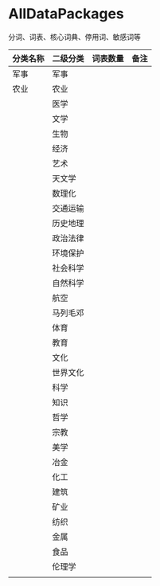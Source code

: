 # AllDataPackages
分词、词表、核心词典、停用词、敏感词等


| 分类名称 | 二级分类 | 词表数量 | 备注 |
|----------|----------|:--------:|-----:|
| 军事     | 军事     |          |      |
| 农业     | 农业     |          |      |
|          | 医学     |          |      |
|          | 文学     |          |      |
|          | 生物     |          |      |
|          | 经济     |          |      |
|          | 艺术     |          |      |
|          | 天文学   |          |      |
|          | 数理化   |          |      |
|          | 交通运输 |          |      |
|          | 历史地理 |          |      |
|          | 政治法律 |          |      |
|          | 环境保护 |          |      |
|          | 社会科学 |          |      |
|          | 自然科学 |          |      |
|          | 航空     |          |      |
|          | 马列毛邓 |          |      |
|          | 体育     |          |      |
|          | 教育     |          |      |
|          | 文化     |          |      |
|          | 世界文化 |          |      |
|          | 科学     |          |      |
|          | 知识     |          |      |
|          | 哲学     |          |      |
|          | 宗教     |          |      |
|          | 美学     |          |      |
|          | 冶金     |          |      |
|          | 化工     |          |      |
|          | 建筑     |          |      |
|          | 矿业     |          |      |
|          | 纺织     |          |      |
|          | 金属     |          |      |
|          | 食品     |          |      |
|          | 伦理学   |          |      |
|          |          |          |      |
